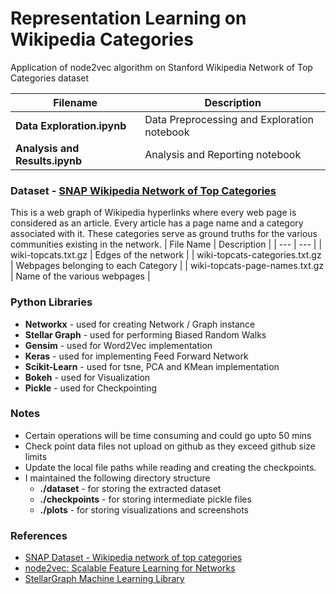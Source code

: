 # Representation Learning on Wikipedia Categories
Application of node2vec algorithm on Stanford Wikipedia Network of Top Categories dataset

| Filename | Description |
| --- | --- |
| **Data Exploration.ipynb** | Data Preprocessing and Exploration notebook |
| **Analysis and Results.ipynb** | Analysis and Reporting notebook |

###  Dataset - [SNAP Wikipedia Network of Top Categories](https://snap.stanford.edu/data/wiki-topcats.html)
This is a web graph of Wikipedia hyperlinks where every web page is considered as an article. Every article has a page name and a category associated with it. These categories serve as ground truths for the various communities existing in the network. 
| File Name | Description |
| --- | --- |
| wiki-topcats.txt.gz | Edges of the network |
| wiki-topcats-categories.txt.gz | Webpages belonging to each Category |
| wiki-topcats-page-names.txt.gz | Name of the various webpages |

### Python Libraries 
- **Networkx** - used for creating Network / Graph instance
- **Stellar Graph** - used for performing Biased Random Walks
- **Gensim** - used for Word2Vec implementation
- **Keras** - used for implementing Feed Forward Network
- **Scikit-Learn** - used for tsne, PCA and KMean implementation
- **Bokeh** - used for Visualization
- **Pickle** - used for Checkpointing

### Notes
- Certain operations will be time consuming and could go upto 50 mins
- Check point data files not upload on github as they exceed github size limits
- Update the local file paths while reading and creating the checkpoints. 
- I maintained the following directory structure
    - **./dataset** - for storing the extracted dataset
    - **./checkpoints** - for storing intermediate pickle files
    - **./plots** - for storing visualizations and screenshots 

### References 
- [SNAP Dataset - Wikipedia network of top categories](https://snap.stanford.edu/data/wiki-topcats.html)
- [node2vec: Scalable Feature Learning for Networks](https://cs.stanford.edu/~jure/pubs/node2vec-kdd16.pdf)
- [StellarGraph Machine Learning Library](https://stellargraph.readthedocs.io/en/stable/README.html)

